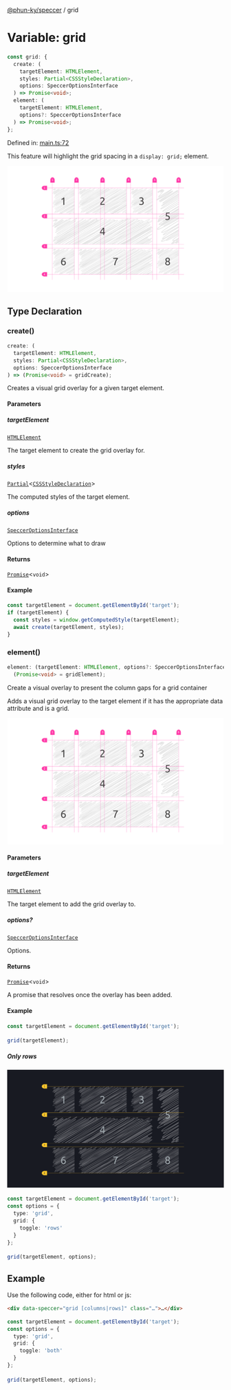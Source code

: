 [@phun-ky/speccer](../index.md) / grid

# Variable: grid

```ts
const grid: {
  create: (
    targetElement: HTMLElement,
    styles: Partial<CSSStyleDeclaration>,
    options: SpeccerOptionsInterface
  ) => Promise<void>;
  element: (
    targetElement: HTMLElement,
    options?: SpeccerOptionsInterface
  ) => Promise<void>;
};
```

Defined in:
[main.ts:72](https://github.com/phun-ky/speccer/blob/main/src/main.ts#L72)

This feature will highlight the grid spacing in a `display: grid;` element.

![pin](https://github.com/phun-ky/speccer/blob/main/public/speccer-grid-full-light.png?raw=true)

## Type Declaration

### create()

```ts
create: (
  targetElement: HTMLElement,
  styles: Partial<CSSStyleDeclaration>,
  options: SpeccerOptionsInterface
) => (Promise<void> = gridCreate);
```

Creates a visual grid overlay for a given target element.

#### Parameters

##### targetElement

[`HTMLElement`](https://developer.mozilla.org/docs/Web/API/HTMLElement)

The target element to create the grid overlay for.

##### styles

[`Partial`](https://www.typescriptlang.org/docs/handbook/utility-types.html#partialtype)<[`CSSStyleDeclaration`](https://developer.mozilla.org/docs/Web/API/CSSStyleDeclaration)>

The computed styles of the target element.

##### options

[`SpeccerOptionsInterface`](../interfaces/SpeccerOptionsInterface.md)

Options to determine what to draw

#### Returns

[`Promise`](https://developer.mozilla.org/docs/Web/JavaScript/Reference/Global_Objects/Promise)<`void`>

#### Example

```ts
const targetElement = document.getElementById('target');
if (targetElement) {
  const styles = window.getComputedStyle(targetElement);
  await create(targetElement, styles);
}
```

### element()

```ts
element: (targetElement: HTMLElement, options?: SpeccerOptionsInterface) =>
  (Promise<void> = gridElement);
```

Create a visual overlay to present the column gaps for a grid container

Adds a visual grid overlay to the target element if it has the appropriate data
attribute and is a grid.

![grid](https://github.com/phun-ky/speccer/blob/main/public/speccer-grid-full-light.png?raw=true)

#### Parameters

##### targetElement

[`HTMLElement`](https://developer.mozilla.org/docs/Web/API/HTMLElement)

The target element to add the grid overlay to.

##### options?

[`SpeccerOptionsInterface`](../interfaces/SpeccerOptionsInterface.md)

Options.

#### Returns

[`Promise`](https://developer.mozilla.org/docs/Web/JavaScript/Reference/Global_Objects/Promise)<`void`>

A promise that resolves once the overlay has been added.

#### Example

```ts
const targetElement = document.getElementById('target');

grid(targetElement);
```

##### Only rows

![grid](https://github.com/phun-ky/speccer/blob/main/public/speccer-grid-full-dark.png?raw=true)

```ts
const targetElement = document.getElementById('target');
const options = {
  type: 'grid',
  grid: {
    toggle: 'rows'
  }
};

grid(targetElement, options);
```

## Example

Use the following code, either for html or js:

```html
<div data-speccer="grid [columns|rows]" class="…">…</div>
```

```ts
const targetElement = document.getElementById('target');
const options = {
  type: 'grid',
  grid: {
    toggle: 'both'
  }
};

grid(targetElement, options);
```

